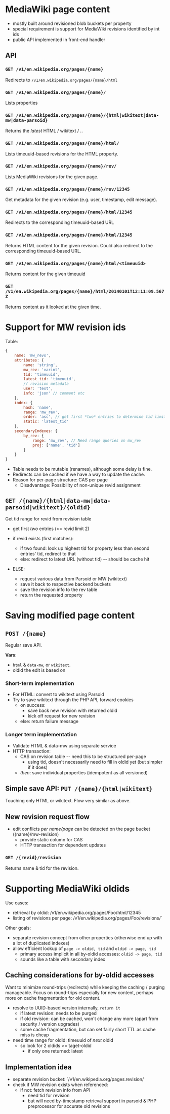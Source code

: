 # MediaWiki page content
- mostly built around revisioned blob buckets per property
- special requirement is support for MediaWiki revisions identified by int ids
- public API implemented in front-end handler

## API
### `GET /v1/en.wikipedia.org/pages/{name}`
Redirects to `/v1/en.wikipedia.org/pages/{name}/html`

### `GET /v1/en.wikipedia.org/pages/{name}/`
Lists properties

### `GET /v1/en.wikipedia.org/pages/{name}/{html|wikitext|data-mw|data-parsoid}`
Returns the *latest* HTML / wikitext / ..

### `GET /v1/en.wikipedia.org/pages/{name}/html/`
Lists timeuuid-based revisions for the HTML property.

### `GET /v1/en.wikipedia.org/pages/{name}/rev/`
Lists MediaWiki revisions for the given page.

### `GET /v1/en.wikipedia.org/pages/{name}/rev/12345`
Get metadata for the given revision (e.g. user, timestamp, edit message).

### `GET /v1/en.wikipedia.org/pages/{name}/html/12345`
Redirects to the corresponding timeuuid-based URL

### `GET /v1/en.wikipedia.org/pages/{name}/html/12345`
Returns HTML content for the given revision. Could also redirect to the
corresponding timeuuid-based URL.

### `GET /v1/en.wikipedia.org/pages/{name}/html/<timeuuid>`
Returns content for the given timeuuid

### `GET /v1/en.wikipedia.org/pages/{name}/html/20140101T12:11:09.567Z`
Returns content as it looked at the given time.

# Support for MW revision ids
Table:
```javascript
{
    name: 'mw_revs',
    attributes: {
        name: 'string',
        mw_rev: 'varint',
        tid: 'timeuuid',
        latest_tid: 'timeuuid',
        // revision metadata
        user: 'text',
        info: 'json' // comment etc
    },
    index: {
        hash: 'name',
        range: 'mw_rev',
        order: 'asc', // get first *two* entries to determine tid limit
        static: 'latest_tid'
    },
    secondaryIndexes: {
        by_rev: {
            range: 'mw_rev', // Need range queries on mw_rev
            proj: ['name', 'tid']
        }
    }
}
```
- Table needs to be mutable (renames), although some delay is fine.
- Redirects can be cached if we have a way to update the cache.
- Reason for per-page structure: CAS per page
    - Disadvantage: Possibility of non-unique revid assignment

## `GET /{name}/{html|data-mw|data-parsoid|wikitext}/{oldid}`
Get tid range for revid from revision table
- get first *two* entries (>= revid limit 2)
- if revid exists (first matches):
    - if two found: look up highest tid for property less than second entries'
      tid, redirect to that
    - else: redirect to latest URL (without tid) -- should be cache hit

- ELSE: 
    - request various data from Parsoid or MW (wikitext)
    - save it back to respective backend buckets
    - save the revision info to the rev table
    - return the requested property

# Saving modified page content

## `POST /{name}`
Regular save API.

**Vars**: 

- `html` & `data-mw`, or `wikitext`.
- oldid the edit is based on

### Short-term implementation
- For HTML: convert to wikitext using Parsoid
- Try to save wikitext through the PHP API, forward cookies
    - on success: 
        - save back new revision with returned oldid
        - kick off request for new revision
    - else: return failure message

### Longer term implementation
- Validate HTML & data-mw using separate service
- HTTP transaction:
    - CAS on revision table -- need this to be structured per-page
        - using tid, doesn't necessarily need to fill in oldid yet (but
          simpler if it does)
    - *then*: save individual properties (idempotent as all versioned)


## Simple save API: `PUT /{name}/{html|wikitext}`
Touching only HTML or wikitext. Flow very similar as above.

## New revision request flow
- edit conflicts *per name/page* can be detected on the page bucket
  ({name}/mw-revision)
    - provide static column for CAS
    - HTTP transaction for dependent updates

### `GET /{revid}/revision`
Returns name & tid for the revision.

# Supporting MediaWiki oldids
Use cases: 
- retrieval by oldid: /v1/en.wikipedia.org/pages/Foo/html/12345
- listing of revisions per page: /v1/en.wikipedia.org/pages/Foo/revisions/`

Other goals:
- separate revision concept from other properties (otherwise end up with a lot
  of duplicated indexes)
- allow efficient lookup of `page -> oldid, tid` and `oldid -> page, tid`
    - primary access implicit in all by-oldid accesses: `oldid -> page, tid`
    - sounds like a table with secondary index

## Caching considerations for by-oldid accesses
Want to minimize round-trips (redirects) while keeping the caching / purging
manageable. Focus on round-trips especially for new content, perhaps more on
cache fragmentation for old content.

- resolve to UUID-based version internally, `return it`
    - if latest revision: needs to be purged
    - if old revision: can be cached, won't change any more (apart from
      security / version upgrades)
    - some cache fragmentation, but can set fairly short TTL as cache miss is
      cheap
- need time range for oldid: timeuuid of *next* oldid
    - so look for 2 oldids >= taget-oldid
        - if only one returned: latest

## Implementation idea
- separate revision bucket: `/v1/en.wikipedia.org/pages.revision/
- check if MW revision exists when referenced: 
    - if not: fetch revision info from API
        - need tid for revision
        - but will need by-timestamp retrieval support in parsoid & PHP
          preprocessor for accurate old revisions
